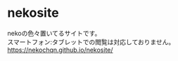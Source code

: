 # nekosite
nekoの色々置いてるサイトです。　
<br>スマートフォン:タブレットでの閲覧は対応しておりません。</br>
https://nekochqn.github.io/nekosite/
